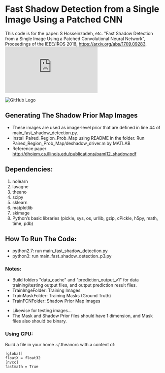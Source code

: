 # Fast Shadow Detection from a Single Image Using a Patched CNN

This code is for the paper: S Hosseinzadeh, etc. "Fast Shadow Detection from a Single Image Using a Patched Convolutional Neural Network", Proceedings of the IEEE/IROS 2018, https://arxiv.org/abs/1709.09283.
![Paper Presentation](https://github.com/sepidehhosseinzadeh/Fast-Shadow-Detection/blob/master/Shadow%20Detection-Paper-Presentation-detailed.pdf)

![GitHub Logo](structure.png)

## Generating The Shadow Prior Map Images

* These images are used as image-level prior that are defined in line 44 of main_fast_shadow_detection.py. 
* Install Paired_Region_Prob_Map using README in the folder. Run Paired_Region_Prob_Map/deshadow_driver.m by MATLAB
* Reference paper http://dhoiem.cs.illinois.edu/publications/pami12_shadow.pdf

## Dependencies:
1. nolearn
2. lasagne
3. theano
4. scipy
5. sklearn
6. matplotlib
7. skimage
8. Python’s basic libraries (pickle, sys, os, urllib, gzip, cPickle, h5py, math, time, pdb)

## How To Run The Code:

* python2.7: run main_fast_shadow_detection.py 
* python3: run main_fast_shadow_detection_p3.py

### Notes: 

* Build folders "data_cache" and "prediction_output_v1" for data training/testing output files, and output prediction result files.
* TrainImgeFolder: Training Images
* TrainMaskFolder: Training Masks (Ground Truth)
* TrainFCNFolder: Shadow Prior Map Images
- Likewise for testing images…
- The Mask and Shadow Prior files should have 1 dimension, and Mask files also should be binary.

### Using GPU:
Build a file in your home ~/.theanorc with a content of:
```
[global]
floatX = float32
[nvcc]
fastmath = True
```
